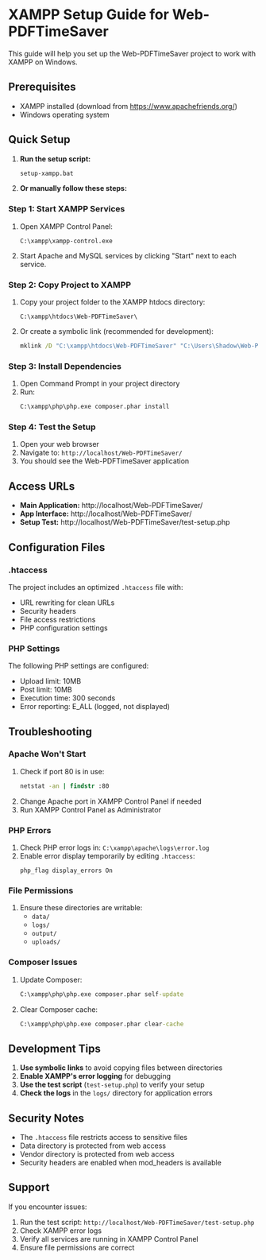 # XAMPP Setup Guide for Web-PDFTimeSaver

This guide will help you set up the Web-PDFTimeSaver project to work with XAMPP on Windows.

## Prerequisites

- XAMPP installed (download from https://www.apachefriends.org/)
- Windows operating system

## Quick Setup

1. **Run the setup script:**
   ```cmd
   setup-xampp.bat
   ```

2. **Or manually follow these steps:**

### Step 1: Start XAMPP Services

1. Open XAMPP Control Panel:
   ```
   C:\xampp\xampp-control.exe
   ```

2. Start Apache and MySQL services by clicking "Start" next to each service.

### Step 2: Copy Project to XAMPP

1. Copy your project folder to the XAMPP htdocs directory:
   ```
   C:\xampp\htdocs\Web-PDFTimeSaver\
   ```

2. Or create a symbolic link (recommended for development):
   ```cmd
   mklink /D "C:\xampp\htdocs\Web-PDFTimeSaver" "C:\Users\Shadow\Web-PDFTimeSaver"
   ```

### Step 3: Install Dependencies

1. Open Command Prompt in your project directory
2. Run:
   ```cmd
   C:\xampp\php\php.exe composer.phar install
   ```

### Step 4: Test the Setup

1. Open your web browser
2. Navigate to: `http://localhost/Web-PDFTimeSaver/`
3. You should see the Web-PDFTimeSaver application

## Access URLs

- **Main Application:** http://localhost/Web-PDFTimeSaver/
- **App Interface:** http://localhost/Web-PDFTimeSaver/
- **Setup Test:** http://localhost/Web-PDFTimeSaver/test-setup.php

## Configuration Files

### .htaccess
The project includes an optimized `.htaccess` file with:
- URL rewriting for clean URLs
- Security headers
- File access restrictions
- PHP configuration settings

### PHP Settings
The following PHP settings are configured:
- Upload limit: 10MB
- Post limit: 10MB
- Execution time: 300 seconds
- Error reporting: E_ALL (logged, not displayed)

## Troubleshooting

### Apache Won't Start
1. Check if port 80 is in use:
   ```cmd
   netstat -an | findstr :80
   ```
2. Change Apache port in XAMPP Control Panel if needed
3. Run XAMPP Control Panel as Administrator

### PHP Errors
1. Check PHP error logs in: `C:\xampp\apache\logs\error.log`
2. Enable error display temporarily by editing `.htaccess`:
   ```
   php_flag display_errors On
   ```

### File Permissions
1. Ensure these directories are writable:
   - `data/`
   - `logs/`
   - `output/`
   - `uploads/`

### Composer Issues
1. Update Composer:
   ```cmd
   C:\xampp\php\php.exe composer.phar self-update
   ```
2. Clear Composer cache:
   ```cmd
   C:\xampp\php\php.exe composer.phar clear-cache
   ```

## Development Tips

1. **Use symbolic links** to avoid copying files between directories
2. **Enable XAMPP's error logging** for debugging
3. **Use the test script** (`test-setup.php`) to verify your setup
4. **Check the logs** in the `logs/` directory for application errors

## Security Notes

- The `.htaccess` file restricts access to sensitive files
- Data directory is protected from web access
- Vendor directory is protected from web access
- Security headers are enabled when mod_headers is available

## Support

If you encounter issues:
1. Run the test script: `http://localhost/Web-PDFTimeSaver/test-setup.php`
2. Check XAMPP error logs
3. Verify all services are running in XAMPP Control Panel
4. Ensure file permissions are correct

